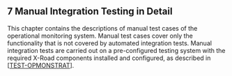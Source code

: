## 7 Manual Integration Testing in Detail

This chapter contains the descriptions of manual test cases of the operational monitoring system. Manual test cases cover only the functionality that is not covered by automated integration tests. Manual integration tests are carried out on a pre-configured testing system with the required X-Road components installed and configured, as described in \[[TEST-OPMONSTRAT](#TEST-OPMONSTRAT)\].